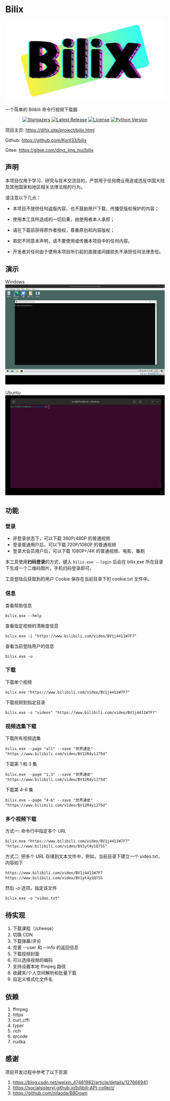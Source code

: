 # Bilix

![](doc/bilix-icon.jpg)

一个简单的 Bilibili 命令行视频下载器

<p align="center">
  <a href="https://github.com/Koril33/bilix/stargazers"><img src="https://img.shields.io/github/stars/Koril33/bilix.svg?style=for-the-badge" alt="Stargazers"></a>
  <a href="https://github.com/Koril33/bilix/releases/latest"><img src="https://img.shields.io/github/v/release/Koril33/bilix?style=for-the-badge" alt="Latest Release"></a>  
  <a href="https://github.com/Koril33/bilix/blob/main/LICENSE"><img src="https://img.shields.io/github/license/Koril33/bilix.svg?style=for-the-badge" alt="License"></a>
  <a href="https://www.python.org/downloads/release/python-3110/"><img src="https://img.shields.io/badge/Python-3.11.0-green.svg?style=for-the-badge" alt="Python Version"></a>
</p>

项目主页: https://djhx.site/project/bilix.html

Github: https://github.com/Koril33/bilix

Gitee: https://gitee.com/ding_jing_hui/bilix

## 声明

本项目仅用于学习、研究与技术交流目的，严禁用于任何商业用途或违反中国大陆及其他国家和地区相关法律法规的行为。

请注意以下几点：

* 本项目不提供任何盗版内容，也不鼓励用户下载、传播受版权保护的内容；

* 使用本工具所造成的一切后果，由使用者本人承担；

* 请在下载前获得原作者授权，尊重原创和内容版权；

* 若您不同意本声明，请不要使用或传播本项目中的任何内容。

* 开发者对任何由于使用本项目所引起的直接或间接损失不承担任何法律责任。

## 演示

Windows
![](doc/bilix-demo-win.gif)

Ubuntu
![](doc/bilix-demo-ubuntu.gif)

## 功能

### 登录

* 非登录状态下，可以下载 360P/480P 的普通视频
* 登录普通用户后，可以下载 720P/1080P 的普通视频
* 登录大会员用户后，可以下载 1080P+/4K 的普通视频、电影、番剧

本工具使用**扫码登录**的方式，键入 `bilix.exe --login` 后会在 bilix.exe 所在目录下生成一个二维码图片，手机扫码登录即可。

工具登陆后获取到的用户 Cookie 保存在当前目录下的 cookie.txt 文件中。

### 信息

查看帮助信息
```shell
bilix.exe --help
```

查看指定视频的清晰度信息
```shell
bilix.exe -i "https://www.bilibili.com/video/BV1j4411W7F7"
```

查看当前登陆用户的信息
```shell
bilix.exe -u
```

### 下载

下载单个视频
```shell
bilix.exe "https://www.bilibili.com/video/BV1j4411W7F7"
```

下载视频到指定目录
```shell
bilix.exe -s "videos" "https://www.bilibili.com/video/BV1j4411W7F7"
```

### 视频选集下载

下载所有视频选集
```shell
bilix.exe --page "all" --save "世界通史" "https://www.bilibili.com/video/BV12R4y1J75d"
```
下载第 1 和 3 集

```shell
bilix.exe --page "1,3" --save "世界通史" "https://www.bilibili.com/video/BV12R4y1J75d"
```
下载第 4-6 集

```shell
bilix.exe --page "4-6" --save "世界通史" "https://www.bilibili.com/video/BV12R4y1J75d"
```

### 多个视频下载

方式一: 命令行中指定多个 URL
```shell
bilix.exe "https://www.bilibili.com/video/BV1j4411W7F7" "https://www.bilibili.com/video/BV1yt4y1Q7SS"
```

方式二: 把多个 URL 存储到文本文件中，例如，当前目录下建立一个 video.txt，内容如下
```text
https://www.bilibili.com/video/BV1j4411W7F7
https://www.bilibili.com/video/BV1yt4y1Q7SS
```
然后 -o 选项，指定该文件
```shell
bilix.exe -o "video.txt"
```

## 待实现

1. 下载课程（/cheese）
2. 切换 CDN
3. 下载弹幕/评论
4. 完善 --user 和 --info 的返回信息
5. 下载视频封面
6. 可以选择视频的编码
7. 支持设置本地 ffmpeg 路径
8. 收藏夹/个人空间解析和批量下载
9. 自定义格式化文件名

## 依赖

1. ffmpeg
2. httpx
3. curl_cffi
4. typer
5. rich
6. qrcode
7. nuitka

## 感谢

项目开发过程中参考了以下资源

1. https://blog.csdn.net/weixin_47481982/article/details/127666941
2. https://socialsisteryi.github.io/bilibili-API-collect/
3. https://github.com/nilaoda/BBDown